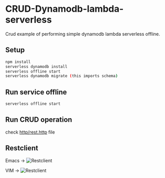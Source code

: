 # CRUD-Dynamodb-lambda-serverless
Crud example of performing simple dynamodb lambda serverless offline. 

## Setup

```bash
npm install
serverless dynamodb install
serverless offline start
serverless dynamodb migrate (this imports schema)
```

## Run service offline

```bash
serverless offline start
```

## Run CRUD operation

check [http/rest.http](./http/rest.http) file


## Restclient

Emacs -> ![Restclient](https://github.com/pashky/restclient.el)

VIM -> ![Restclient](https://github.com/bounceme/restclient.vim)
